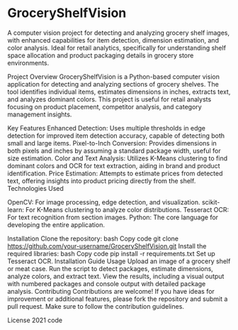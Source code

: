 # GroceryShelfVision
A computer vision project for detecting and analyzing grocery shelf images, with enhanced capabilities for item detection, dimension estimation, and color analysis. Ideal for retail analytics, specifically for understanding shelf space allocation and product packaging details in grocery store environments.

Project Overview
GroceryShelfVision is a Python-based computer vision application for detecting and analyzing sections of grocery shelves. The tool identifies individual items, estimates dimensions in inches, extracts text, and analyzes dominant colors. This project is useful for retail analysts focusing on product placement, competitor analysis, and category management insights.

Key Features
Enhanced Detection: Uses multiple thresholds in edge detection for improved item detection accuracy, capable of detecting both small and large items.
Pixel-to-Inch Conversion: Provides dimensions in both pixels and inches by assuming a standard package width, useful for size estimation.
Color and Text Analysis: Utilizes K-Means clustering to find dominant colors and OCR for text extraction, aiding in brand and product identification.
Price Estimation: Attempts to estimate prices from detected text, offering insights into product pricing directly from the shelf.
Technologies Used

OpenCV: For image processing, edge detection, and visualization.
scikit-learn: For K-Means clustering to analyze color distributions.
Tesseract OCR: For text recognition from section images.
Python: The core language for developing the entire application.

Installation
Clone the repository:
bash
Copy code
git clone https://github.com/your-username/GroceryShelfVision.git
Install the required libraries:
bash
Copy code
pip install -r requirements.txt
Set up Tesseract OCR. Installation Guide
Usage
Upload an image of a grocery shelf or meat case.
Run the script to detect packages, estimate dimensions, analyze colors, and extract text.
View the results, including a visual output with numbered packages and console output with detailed package analysis.
Contributing
Contributions are welcome! If you have ideas for improvement or additional features, please fork the repository and submit a pull request. Make sure to follow the contribution guidelines.

License
2021 code

